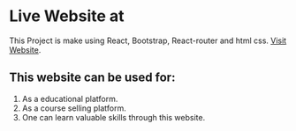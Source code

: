 # Live Website at

This Project is make using React, Bootstrap, React-router and html css. [Visit Website](https://compassionate-goldberg-34bac9.netlify.app/).

## This website can be used for:

1. As a educational platform.
2. As a course selling platform.
3. One can learn valuable skills through this website.
